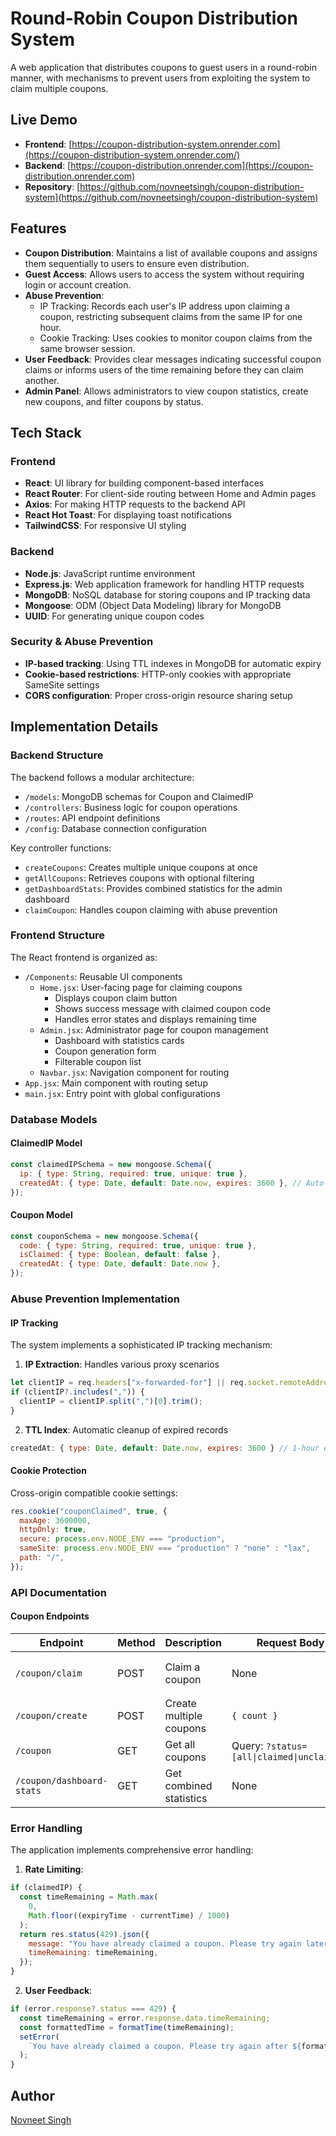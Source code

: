 # Round-Robin Coupon Distribution System

A web application that distributes coupons to guest users in a round-robin manner, with mechanisms to prevent users from exploiting the system to claim multiple coupons.

## Live Demo

- **Frontend**: [https://coupon-distribution-system.onrender.com](https://coupon-distribution-system.onrender.com/)
- **Backend**: [https://coupon-distribution.onrender.com](https://coupon-distribution.onrender.com)
- **Repository**: [https://github.com/novneetsingh/coupon-distribution-system](https://github.com/novneetsingh/coupon-distribution-system)

## Features

- **Coupon Distribution**: Maintains a list of available coupons and assigns them sequentially to users to ensure even distribution.
- **Guest Access**: Allows users to access the system without requiring login or account creation.
- **Abuse Prevention**:
  - IP Tracking: Records each user's IP address upon claiming a coupon, restricting subsequent claims from the same IP for one hour.
  - Cookie Tracking: Uses cookies to monitor coupon claims from the same browser session.
- **User Feedback**: Provides clear messages indicating successful coupon claims or informs users of the time remaining before they can claim another.
- **Admin Panel**: Allows administrators to view coupon statistics, create new coupons, and filter coupons by status.

## Tech Stack

### Frontend

- **React**: UI library for building component-based interfaces
- **React Router**: For client-side routing between Home and Admin pages
- **Axios**: For making HTTP requests to the backend API
- **React Hot Toast**: For displaying toast notifications
- **TailwindCSS**: For responsive UI styling

### Backend

- **Node.js**: JavaScript runtime environment
- **Express.js**: Web application framework for handling HTTP requests
- **MongoDB**: NoSQL database for storing coupons and IP tracking data
- **Mongoose**: ODM (Object Data Modeling) library for MongoDB
- **UUID**: For generating unique coupon codes

### Security & Abuse Prevention

- **IP-based tracking**: Using TTL indexes in MongoDB for automatic expiry
- **Cookie-based restrictions**: HTTP-only cookies with appropriate SameSite settings
- **CORS configuration**: Proper cross-origin resource sharing setup

## Implementation Details

### Backend Structure

The backend follows a modular architecture:

- `/models`: MongoDB schemas for Coupon and ClaimedIP
- `/controllers`: Business logic for coupon operations
- `/routes`: API endpoint definitions
- `/config`: Database connection configuration

Key controller functions:

- `createCoupons`: Creates multiple unique coupons at once
- `getAllCoupons`: Retrieves coupons with optional filtering
- `getDashboardStats`: Provides combined statistics for the admin dashboard
- `claimCoupon`: Handles coupon claiming with abuse prevention

### Frontend Structure

The React frontend is organized as:

- `/Components`: Reusable UI components
  - `Home.jsx`: User-facing page for claiming coupons
    - Displays coupon claim button
    - Shows success message with claimed coupon code
    - Handles error states and displays remaining time
  - `Admin.jsx`: Administrator page for coupon management
    - Dashboard with statistics cards
    - Coupon generation form
    - Filterable coupon list
  - `Navbar.jsx`: Navigation component for routing
- `App.jsx`: Main component with routing setup
- `main.jsx`: Entry point with global configurations

### Database Models

#### ClaimedIP Model

```javascript
const claimedIPSchema = new mongoose.Schema({
  ip: { type: String, required: true, unique: true },
  createdAt: { type: Date, default: Date.now, expires: 3600 }, // Auto-expires after 1 hour
});
```

#### Coupon Model

```javascript
const couponSchema = new mongoose.Schema({
  code: { type: String, required: true, unique: true },
  isClaimed: { type: Boolean, default: false },
  createdAt: { type: Date, default: Date.now },
});
```

### Abuse Prevention Implementation

#### IP Tracking

The system implements a sophisticated IP tracking mechanism:

1. **IP Extraction**: Handles various proxy scenarios

```javascript
let clientIP = req.headers["x-forwarded-for"] || req.socket.remoteAddress;
if (clientIP?.includes(",")) {
  clientIP = clientIP.split(",")[0].trim();
}
```

2. **TTL Index**: Automatic cleanup of expired records

```javascript
createdAt: { type: Date, default: Date.now, expires: 3600 } // 1-hour expiry
```

#### Cookie Protection

Cross-origin compatible cookie settings:

```javascript
res.cookie("couponClaimed", true, {
  maxAge: 3600000,
  httpOnly: true,
  secure: process.env.NODE_ENV === "production",
  sameSite: process.env.NODE_ENV === "production" ? "none" : "lax",
  path: "/",
});
```

### API Documentation

#### Coupon Endpoints

| Endpoint                  | Method | Description             | Request Body                               | Response                                    |
| ------------------------- | ------ | ----------------------- | ------------------------------------------ | ------------------------------------------- |
| `/coupon/claim`           | POST   | Claim a coupon          | None                                       | `{ message, data: coupon, timeRemaining? }` |
| `/coupon/create`          | POST   | Create multiple coupons | `{ count }`                                | `{ message, data: coupons }`                |
| `/coupon`                 | GET    | Get all coupons         | Query: `?status=[all\|claimed\|unclaimed]` | `{ data: coupons }`                         |
| `/coupon/dashboard-stats` | GET    | Get combined statistics | None                                       | `{ data: coupons  }`                        |

### Error Handling

The application implements comprehensive error handling:

1. **Rate Limiting**:

```javascript
if (claimedIP) {
  const timeRemaining = Math.max(
    0,
    Math.floor((expiryTime - currentTime) / 1000)
  );
  return res.status(429).json({
    message: "You have already claimed a coupon. Please try again later.",
    timeRemaining: timeRemaining,
  });
}
```

2. **User Feedback**:

```javascript
if (error.response?.status === 429) {
  const timeRemaining = error.response.data.timeRemaining;
  const formattedTime = formatTime(timeRemaining);
  setError(
    `You have already claimed a coupon. Please try again after ${formattedTime}.`
  );
}
```

## Author

[Novneet Singh](https://github.com/novneetsingh)
